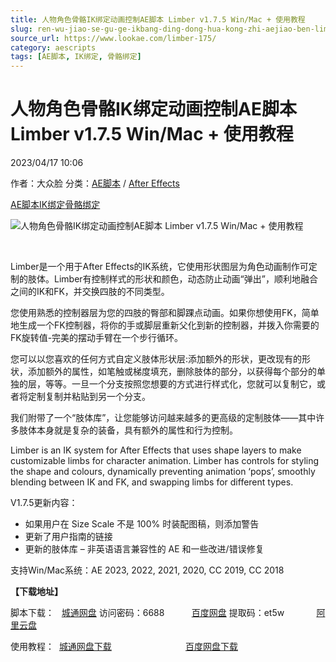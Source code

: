 ```yaml
---
title: 人物角色骨骼IK绑定动画控制AE脚本 Limber v1.7.5 Win/Mac + 使用教程
slug: ren-wu-jiao-se-gu-ge-ikbang-ding-dong-hua-kong-zhi-aejiao-ben-limber-v1-7-5-win-mac-shi-yong-jiao-cheng
source_url: https://www.lookae.com/limber-175/
category: aescripts
tags: [AE脚本, IK绑定, 骨骼绑定]
---
```

# 人物角色骨骼IK绑定动画控制AE脚本 Limber v1.7.5 Win/Mac + 使用教程

2023/04/17 10:06

作者：大众脸
分类：[AE脚本](https://www.lookae.com/after-effects/aescripts/) / [After Effects](https://www.lookae.com/after-effects/)

[AE脚本](https://www.lookae.com/tag/ae%e8%84%9a%e6%9c%ac/)[IK绑定](https://www.lookae.com/tag/ik%e7%bb%91%e5%ae%9a/)[骨骼绑定](https://www.lookae.com/tag/%e9%aa%a8%e9%aa%bc%e7%bb%91%e5%ae%9a/)

![人物角色骨骼IK绑定动画控制AE脚本 Limber v1.7.5 Win/Mac + 使用教程](https://www.lookae.com/wp-content/uploads/2018/12/Limber.jpg "人物角色骨骼IK绑定动画控制AE脚本 Limber v1.7.5 Win/Mac + 使用教程-LookAE.com")

[﻿﻿﻿](https://cloud.video.taobao.com//play/u/705956171/p/1/e/6/t/1/369165525589.mp4)

Limber是一个用于After Effects的IK系统，它使用形状图层为角色动画制作可定制的肢体。Limber有控制样式的形状和颜色，动态防止动画“弹出”，顺利地融合之间的IK和FK，并交换四肢的不同类型。

您使用熟悉的控制器层为您的四肢的臀部和脚踝点动画。如果你想使用FK，简单地生成一个FK控制器，将你的手或脚层重新父化到新的控制器，并拨入你需要的FK旋转值-完美的摆动手臂在一个步行循环。

您可以以您喜欢的任何方式自定义肢体形状层:添加额外的形状，更改现有的形状，添加额外的属性，如笔触或梯度填充，删除肢体的部分，以获得每个部分的单独的层，等等。一旦一个分支按照您想要的方式进行样式化，您就可以复制它，或者将定制复制并粘贴到另一个分支。

我们附带了一个“肢体库”，让您能够访问越来越多的更高级的定制肢体——其中许多肢体本身就是复杂的装备，具有额外的属性和行为控制。

Limber is an IK system for After Effects that uses shape layers to make customizable limbs for character animation. Limber has controls for styling the shape and colours, dynamically preventing animation ‘pops’, smoothly blending between IK and FK, and swapping limbs for different types.

V1.7.5更新内容：

* 如果用户在 Size Scale 不是 100% 时装配图稿，则添加警告
* 更新了用户指南的链接
* 更新的肢体库 – 非英语语言兼容性的 AE 和一些改进/错误修复

支持Win/Mac系统：AE 2023, 2022, 2021, 2020, CC 2019, CC 2018

**【下载地址】**

脚本下载：   [城通网盘](https://url70.ctfile.com/f/2827370-840451011-27026d?p=4431) 访问密码：6688           [百度网盘](https://pan.baidu.com/s/1IbldmUl6N6NBDZMwO2D8Uw?pwd=et5w) 提取码：et5w             [阿里云盘](https://www.aliyundrive.com/s/kWf96v79WRm)

使用教程：  [城通网盘下载](https://lookae.ctfile.com/fs/680462-323818611)                              [百度网盘下载](https://pan.baidu.com/s/1WsJDPaCp-3a8MJVhHH-bug)
